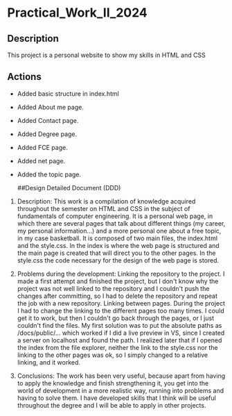 # Practical_Work_II_2024

## Description

This project is a personal website to show my skills in HTML and CSS

## Actions
- Added basic structure in index.html
- Added About me page.
- Added Contact page.
- Added Degree page.
- Added FCE page.
- Added net page.
- Added the topic page.

  ##Design Detailed Document (DDD)
  
1. Description: 
This work is a compilation of knowledge acquired throughout the semester on HTML 
and CSS in the subject of fundamentals of computer engineering. It is a personal 
web page, in which there are several pages that talk about different things (my 
career, my personal information...) and a more personal one about a free topic, in 
my case basketball. It is composed of two main files, the index.html and the 
style.css. In the index is where the web page is structured and the main page is 
created that will direct you to the other pages. In the style.css the code necessary 
for the design of the web page is stored.

2. Problems during the development: 
Linking the repository to the project. I made a first attempt and finished the 
project, but I don't know why the project was not well linked to the repository 
and I couldn't push the changes after committing, so I had to delete the 
repository and repeat the job with a new repository. 
Linking between pages. During the project I had to change the linking to the 
different pages too many times. I could get it to work, but then I couldn't go 
back through the pages, or I just couldn't find the files. My first solution was 
to put the absolute paths as /docs/public/... which worked if I did a live 
preview in VS, since I created a server on localhost and found the path. I 
realized later that if I opened the index from the file explorer, neither the link 
to the style.css nor the linking to the other pages was ok, so I simply changed 
to a relative linking, and it worked.

3. Conclusions: 
The work has been very useful, because apart from having to apply the knowledge 
and finish strengthening it, you get into the world of development in a more realistic 
way, running into problems and having to solve them. I have developed skills that I 
think will be useful throughout the degree and I will be able to apply in other projects.
